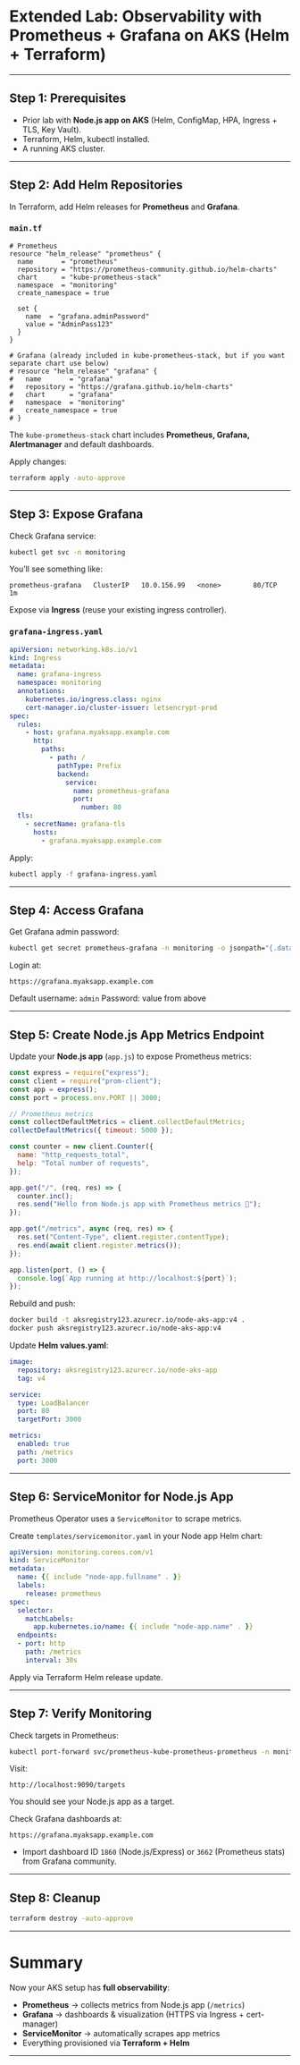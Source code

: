 

#  Extended Lab: Observability with Prometheus + Grafana on AKS (Helm + Terraform)

---

##  Step 1: Prerequisites

* Prior lab with **Node.js app on AKS** (Helm, ConfigMap, HPA, Ingress + TLS, Key Vault).
* Terraform, Helm, kubectl installed.
* A running AKS cluster.

---

##  Step 2: Add Helm Repositories

In Terraform, add Helm releases for **Prometheus** and **Grafana**.

###  `main.tf`

```hcl
# Prometheus
resource "helm_release" "prometheus" {
  name       = "prometheus"
  repository = "https://prometheus-community.github.io/helm-charts"
  chart      = "kube-prometheus-stack"
  namespace  = "monitoring"
  create_namespace = true

  set {
    name  = "grafana.adminPassword"
    value = "AdminPass123"
  }
}

# Grafana (already included in kube-prometheus-stack, but if you want separate chart use below)
# resource "helm_release" "grafana" {
#   name       = "grafana"
#   repository = "https://grafana.github.io/helm-charts"
#   chart      = "grafana"
#   namespace  = "monitoring"
#   create_namespace = true
# }
```

 The `kube-prometheus-stack` chart includes **Prometheus, Grafana, Alertmanager** and default dashboards.

Apply changes:

```bash
terraform apply -auto-approve
```

---

##  Step 3: Expose Grafana

Check Grafana service:

```bash
kubectl get svc -n monitoring
```

You’ll see something like:

```
prometheus-grafana   ClusterIP   10.0.156.99   <none>        80/TCP   1m
```

Expose via **Ingress** (reuse your existing ingress controller).

###  `grafana-ingress.yaml`

```yaml
apiVersion: networking.k8s.io/v1
kind: Ingress
metadata:
  name: grafana-ingress
  namespace: monitoring
  annotations:
    kubernetes.io/ingress.class: nginx
    cert-manager.io/cluster-issuer: letsencrypt-prod
spec:
  rules:
    - host: grafana.myaksapp.example.com
      http:
        paths:
          - path: /
            pathType: Prefix
            backend:
              service:
                name: prometheus-grafana
                port:
                  number: 80
  tls:
    - secretName: grafana-tls
      hosts:
        - grafana.myaksapp.example.com
```

Apply:

```bash
kubectl apply -f grafana-ingress.yaml
```

---

##  Step 4: Access Grafana

Get Grafana admin password:

```bash
kubectl get secret prometheus-grafana -n monitoring -o jsonpath="{.data.admin-password}" | base64 --decode
```

Login at:

```
https://grafana.myaksapp.example.com
```

Default username: `admin`
Password: value from above

---

##  Step 5: Create Node.js App Metrics Endpoint

Update your **Node.js app** (`app.js`) to expose Prometheus metrics:

```js
const express = require("express");
const client = require("prom-client");
const app = express();
const port = process.env.PORT || 3000;

// Prometheus metrics
const collectDefaultMetrics = client.collectDefaultMetrics;
collectDefaultMetrics({ timeout: 5000 });

const counter = new client.Counter({
  name: "http_requests_total",
  help: "Total number of requests",
});

app.get("/", (req, res) => {
  counter.inc();
  res.send("Hello from Node.js app with Prometheus metrics 🚀");
});

app.get("/metrics", async (req, res) => {
  res.set("Content-Type", client.register.contentType);
  res.end(await client.register.metrics());
});

app.listen(port, () => {
  console.log(`App running at http://localhost:${port}`);
});
```

Rebuild and push:

```bash
docker build -t aksregistry123.azurecr.io/node-aks-app:v4 .
docker push aksregistry123.azurecr.io/node-aks-app:v4
```

Update **Helm values.yaml**:

```yaml
image:
  repository: aksregistry123.azurecr.io/node-aks-app
  tag: v4

service:
  type: LoadBalancer
  port: 80
  targetPort: 3000

metrics:
  enabled: true
  path: /metrics
  port: 3000
```

---

##  Step 6: ServiceMonitor for Node.js App

Prometheus Operator uses a `ServiceMonitor` to scrape metrics.

Create `templates/servicemonitor.yaml` in your Node app Helm chart:

```yaml
apiVersion: monitoring.coreos.com/v1
kind: ServiceMonitor
metadata:
  name: {{ include "node-app.fullname" . }}
  labels:
    release: prometheus
spec:
  selector:
    matchLabels:
      app.kubernetes.io/name: {{ include "node-app.name" . }}
  endpoints:
  - port: http
    path: /metrics
    interval: 30s
```

Apply via Terraform Helm release update.

---

##  Step 7: Verify Monitoring

Check targets in Prometheus:

```bash
kubectl port-forward svc/prometheus-kube-prometheus-prometheus -n monitoring 9090:9090
```

Visit:

```
http://localhost:9090/targets
```

You should see your Node.js app as a target.

Check Grafana dashboards at:

```
https://grafana.myaksapp.example.com
```

* Import dashboard ID `1860` (Node.js/Express) or `3662` (Prometheus stats) from Grafana community.

---

##  Step 8: Cleanup

```bash
terraform destroy -auto-approve
```

---

#  Summary

Now your AKS setup has **full observability**:

* **Prometheus** → collects metrics from Node.js app (`/metrics`)
* **Grafana** → dashboards & visualization (HTTPS via Ingress + cert-manager)
* **ServiceMonitor** → automatically scrapes app metrics
* Everything provisioned via **Terraform + Helm** 

---

